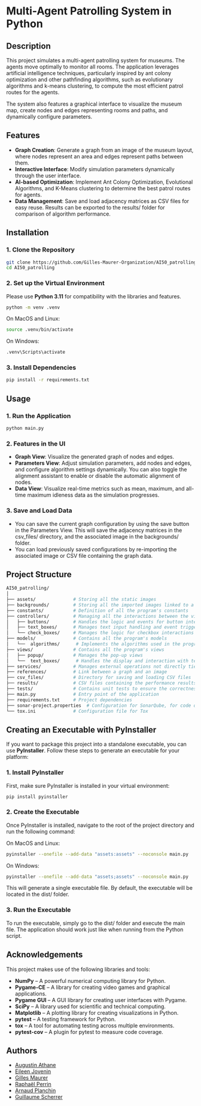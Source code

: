 # Multi-Agent Patrolling System in Python

## Description

This project simulates a multi-agent patrolling system for museums. The agents move optimally to monitor all rooms. The application leverages artificial intelligence techniques, particularly inspired by ant colony optimization and other pathfinding algorithms, such as evolutionary algorithms and k-means clustering, to compute the most efficient patrol routes for the agents.

The system also features a graphical interface to visualize the museum map, create nodes and edges representing rooms and paths, and dynamically configure parameters.

## Features
* **Graph Creation**: Generate a graph from an image of the museum layout, where nodes represent an area and edges represent paths between them.
* **Interactive Interface**: Modify simulation parameters dynamically through the user interface.
* **AI-based Optimization**: Implement Ant Colony Optimization, Evolutional Algorithms, and K-Means clustering to determine the best patrol routes for agents.
* **Data Management**: Save and load adjacency matrices as CSV files for easy reuse. Results can be exported to the results/ folder for comparison of algorithm performance.

## Installation
### 1. Clone the Repository
```bash
git clone https://github.com/Gilles-Maurer-Organization/AI50_patrolling.git  
cd AI50_patrolling
```

### 2. Set up the Virtual Environment
Please use **Python 3.11** for compatibility with the libraries and features.
```bash
python -m venv .venv
```
On MacOS and Linux:
```bash
source .venv/bin/activate
```
On Windows:
```bash 
.venv\Scripts\activate
```

### 3. Install Dependencies
```bash
pip install -r requirements.txt
```

## Usage
### 1. Run the Application
```bash
python main.py
```

### 2. Features in the UI
* **Graph View**: Visualize the generated graph of nodes and edges.
* **Parameters View**: Adjust simulation parameters, add nodes and edges, and configure algorithm settings dynamically. You can also toggle the alignment assistant to enable or disable the automatic alignment of nodes.
* **Data View**: Visualize real-time metrics such as mean, maximum, and all-time maximum idleness data as the simulation progresses.

### 3. Save and Load Data

* You can save the current graph configuration by using the save button in the Parameters View. This will save the adjacency matrices in the csv_files/ directory, and the associated image in the backgrounds/ folder.
* You can load previously saved configurations by re-importing the associated image or CSV file containing the graph data.

## Project Structure
```bash
AI50_patrolling/
│
├── assets/              # Storing all the static images
├── backgrounds/         # Storing all the imported images linked to a specific graph
├── constants/           # Definition of all the program's constants
├── controllers/         # Managing all the interactions between the views and models
│   ├── buttons/         # Handles the logic and events for button interactions
│   ├── text_boxes/      # Manages text input handling and event triggers
│   └── check_boxes/     # Manages the logic for checkbox interactions and states
├── models/              # Contains all the program's models
│   └──  algorithms/      # Implements the algorithms used in the program
├── views/               # Contains all the program's views
│   ├── popup/           # Manages the pop-up views
│   └──  text_boxes/      # Handles the display and interaction with text boxes
├── services/            # Manages external operations not directly tied to the core MVC structure
├── references/          # Link between a graph and an image
├── csv_files/           # Directory for saving and loading CSV files
├── results/             # CSV files containing the performance results for each algorithm
├── tests/               # Contains unit tests to ensure the correctness of the project
├── main.py              # Entry point of the application
├── requirements.txt     # Project dependencies
├── sonar-project.properties  # Configuration for SonarQube, for code quality analysis
└── tox.ini              # Configuration file for Tox
```

## Creating an Executable with PyInstaller
If you want to package this project into a standalone executable, you can use **PyInstaller**. Follow these steps to generate an executable for your platform:

### 1. Install PyInstaller
First, make sure PyInstaller is installed in your virtual environment:
```bash
pip install pyinstaller
```
### 2. Create the Executable
Once PyInstaller is installed, navigate to the root of the project directory and run the following command:  
  
On MacOS and Linux:
```bash
pyinstaller --onefile --add-data "assets:assets" --noconsole main.py
```
On Windows:
```bash
pyinstaller --onefile --add-data "assets;assets" --noconsole main.py
```
This will generate a single executable file. By default, the executable will be located in the dist/ folder.

### 3. Run the Executable
To run the executable, simply go to the dist/ folder and execute the main file. The application should work just like when running from the Python script.

## Acknowledgements
This project makes use of the following libraries and tools:

* **NumPy** – A powerful numerical computing library for Python.
* **Pygame-CE** – A library for creating video games and graphical applications.
* **Pygame GUI** – A GUI library for creating user interfaces with Pygame.
* **SciPy** – A library used for scientific and technical computing.
* **Matplotlib** – A plotting library for creating visualizations in Python.
* **pytest** – A testing framework for Python.
* **tox** – A tool for automating testing across multiple environments.
* **pytest-cov** – A plugin for pytest to measure code coverage.

## Authors
- [Augustin Athane](https://github.com/aathane)
- [Eileen Jovenin](https://github.com/Eileenj57)
- [Gilles Maurer](https://github.com/gilles-maurer)
- [Raphaël Perrin](https://github.com/DynaTiuM)
- [Arnaud Planchin](https://github.com/Lolitono)
- [Guillaume Scherrer](https://github.com/guiguiSCH68)
